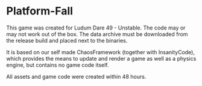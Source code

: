# Platform-Fall
This game was created for Ludum Dare 49 - Unstable.
The code may or may not work out of the box.
The data archive must be downloaded from the release build and placed next to the binaries.

It is based on our self made ChaosFramework (together with InsanityCode), which provides the means to update and render a game as well as a physics engine, but contains no game code itself.

All assets and game code were created within 48 hours.
